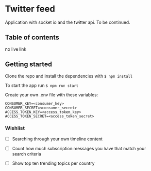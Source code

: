 # Twitter feed

Application with socket io and the twitter api. To be continued.
## Table of contents

no live link

## Getting started

Clone the repo and install the dependencies with
`$ npm install`

To start the app run
`$ npm run start`

Create your own .env file with these variables:
```
CONSUMER_KEY=<consumer_key>
CONSUMER_SECRET=<consumer_secret>
ACCESS_TOKEN_KEY=<access_token_key>
ACCESS_TOKEN_SECRET=<access_token_secret>
```

### Wishlist
-  [ ] Searching through your own timeline content
-  [ ] Count how much subscription messages you have that match your search criteria
-  [ ] Show top ten trending topics per country


